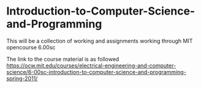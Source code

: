 # Introduction-to-Computer-Science-and-Programming

This will be a collection of working and assignments working through MIT opencourse 6.00sc

The link to the course material is as followed
https://ocw.mit.edu/courses/electrical-engineering-and-computer-science/6-00sc-introduction-to-computer-science-and-programming-spring-2011/
